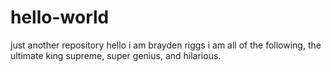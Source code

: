 # hello-world
just another repository
hello i am brayden riggs i am all of the following, the ultimate king supreme, super genius, and hilarious.

